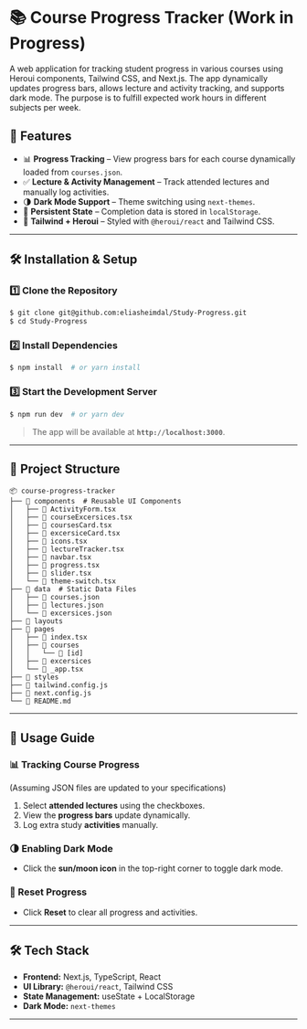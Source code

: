 # 📚 Course Progress Tracker (Work in Progress)

A web application for tracking student progress in various courses using Heroui components, Tailwind CSS, and Next.js. The app dynamically updates progress bars, allows lecture and activity tracking, and supports dark mode. The purpose is to fulfill expected work hours in different subjects per week. 

## 🚀 Features
- 📊 **Progress Tracking** – View progress bars for each course dynamically loaded from `courses.json`.
- ✅ **Lecture & Activity Management** – Track attended lectures and manually log activities.
- 🌗 **Dark Mode Support** – Theme switching using `next-themes`.
- 💾 **Persistent State** – Completion data is stored in `localStorage`.
- 🎨 **Tailwind + Heroui** – Styled with `@heroui/react` and Tailwind CSS.

---

## 🛠️ Installation & Setup

### **1️⃣ Clone the Repository**
```sh
$ git clone git@github.com:eliasheimdal/Study-Progress.git
$ cd Study-Progress
```

### **2️⃣ Install Dependencies**
```sh
$ npm install  # or yarn install
```

### **3️⃣ Start the Development Server**
```sh
$ npm run dev  # or yarn dev
```

> The app will be available at **`http://localhost:3000`**.

---

## 📂 Project Structure
```plaintext
📦 course-progress-tracker
├── 📂 components  # Reusable UI Components
│   ├── 📄 ActivityForm.tsx
│   ├── 📄 courseExcersices.tsx
│   ├── 📄 coursesCard.tsx
│   ├── 📄 excersiceCard.tsx
│   ├── 📄 icons.tsx
│   ├── 📄 lectureTracker.tsx
│   ├── 📄 navbar.tsx
│   ├── 📄 progress.tsx
│   ├── 📄 slider.tsx
│   └── 📄 theme-switch.tsx
├── 📂 data  # Static Data Files
│   ├── 📄 courses.json
│   ├── 📄 lectures.json
│   └── 📄 excersices.json
├── 📂 layouts
├── 📂 pages  
│   ├── 📄 index.tsx
│   ├── 📂 courses 
│   │   └── 📂 [id]
│   ├── 📂 excersices
│   └── 📄 _app.tsx  
├── 📂 styles  
├── 📄 tailwind.config.js
├── 📄 next.config.js
└── 📄 README.md  
```

---

## 📘 Usage Guide
### **📊 Tracking Course Progress**
(Assuming JSON files are updated to your specifications)
1. Select **attended lectures** using the checkboxes.
2. View the **progress bars** update dynamically.
3. Log extra study **activities** manually.

### **🌗 Enabling Dark Mode**
- Click the **sun/moon icon** in the top-right corner to toggle dark mode.

### **🔄 Reset Progress**
- Click **Reset** to clear all progress and activities.

---

## 🛠️ Tech Stack
- **Frontend:** Next.js, TypeScript, React
- **UI Library:** `@heroui/react`, Tailwind CSS
- **State Management:** useState + LocalStorage
- **Dark Mode:** `next-themes`

---

